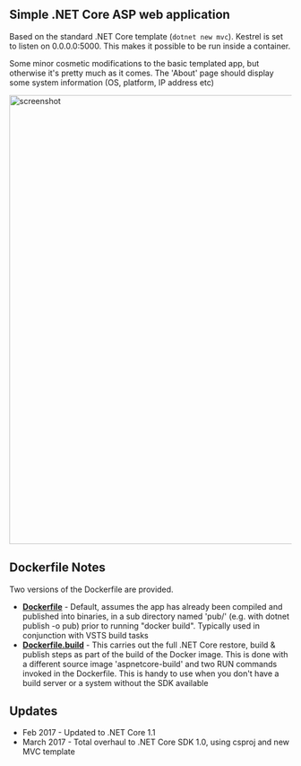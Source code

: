## Simple .NET Core ASP web application

Based on the standard .NET Core template (`dotnet new mvc`). Kestrel is set to listen on 0.0.0.0:5000. This makes it possible to be run inside a container.

Some minor cosmetic modifications to the basic templated app, but otherwise it's pretty much as it comes. The 'About' page should display some system information (OS, platform, IP address etc)

<img src="https://cloud.githubusercontent.com/assets/14982936/23825441/d116c230-0681-11e7-81a8-4c2daf7edd14.png" alt="screenshot" style="width: 800px;"/>

## Dockerfile Notes

Two versions of the Dockerfile are provided.

 * [**Dockerfile**](Dockerfile) - Default, assumes the app has already been compiled and published into binaries, in a sub directory named 'pub/' (e.g. with dotnet publish -o pub) prior to running "docker build". Typically used in conjunction with VSTS build tasks
 * [**Dockerfile.build**](Dockerfile.build) - This carries out the full .NET Core restore, build & publish steps as part of the build of the Docker image. This is done with a different source image 'aspnetcore-build' and two RUN commands invoked in the Dockerfile. This is handy to use when you don't have a build server or a system without the SDK available

## Updates
* Feb 2017 - Updated to .NET Core 1.1
* March 2017 - Total overhaul to .NET Core SDK 1.0, using csproj and new MVC template